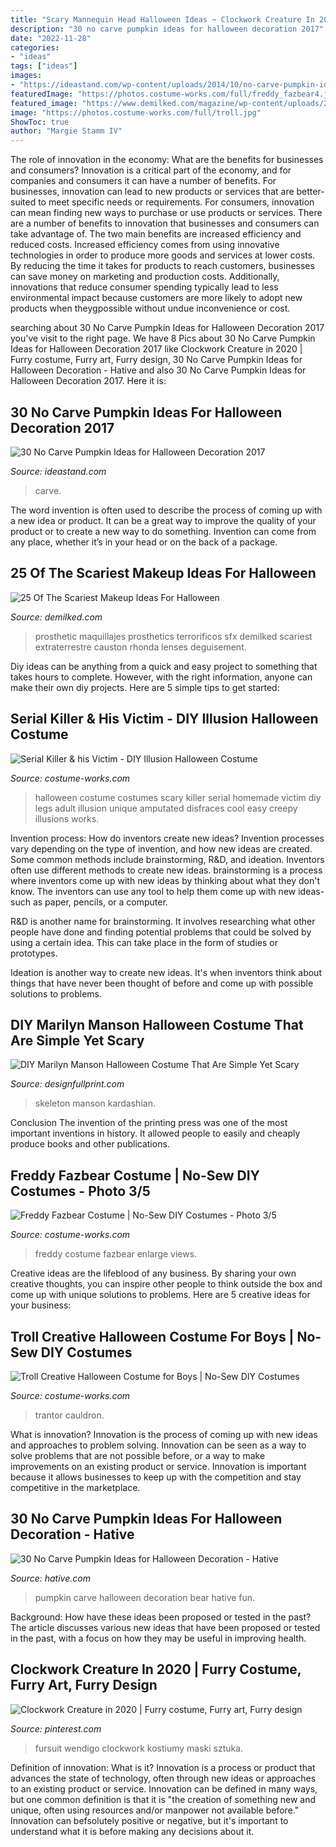 ```yaml
---
title: "Scary Mannequin Head Halloween Ideas ~ Clockwork Creature In 2020"
description: "30 no carve pumpkin ideas for halloween decoration 2017"
date: "2022-11-28"
categories:
- "ideas"
tags: ["ideas"]
images:
- "https://ideastand.com/wp-content/uploads/2014/10/no-carve-pumpkin-ideas/18-witch-pumpkin.jpg"
featuredImage: "https://photos.costume-works.com/full/freddy_fazbear4.jpg"
featured_image: "https://www.demilked.com/magazine/wp-content/uploads/2014/10/creepy-halloween-make-up-creative-ideas-23.jpg"
image: "https://photos.costume-works.com/full/troll.jpg"
ShowToc: true
author: "Margie Stamm IV"
---
```



The role of innovation in the economy: What are the benefits for businesses and consumers?
Innovation is a critical part of the economy, and for companies and consumers it can have a number of benefits. For businesses, innovation can lead to new products or services that are better-suited to meet specific needs or requirements. For consumers, innovation can mean finding new ways to purchase or use products or services.
There are a number of benefits to innovation that businesses and consumers can take advantage of. The two main benefits are increased efficiency and reduced costs. Increased efficiency comes from using innovative technologies in order to produce more goods and services at lower costs. By reducing the time it takes for products to reach customers, businesses can save money on marketing and production costs. Additionally, innovations that reduce consumer spending typically lead to less environmental impact because customers are more likely to adopt new products when theygpossible without undue inconvenience or cost.

	

		
searching about 30 No Carve Pumpkin Ideas for Halloween Decoration 2017 you've visit to the right page. We have 8 Pics about 30 No Carve Pumpkin Ideas for Halloween Decoration 2017 like Clockwork Creature in 2020 | Furry costume, Furry art, Furry design, 30 No Carve Pumpkin Ideas for Halloween Decoration - Hative and also 30 No Carve Pumpkin Ideas for Halloween Decoration 2017. Here it is:
		
    
## 30 No Carve Pumpkin Ideas For Halloween Decoration 2017

<img loading=lazy src="https://ideastand.com/wp-content/uploads/2014/10/no-carve-pumpkin-ideas/18-witch-pumpkin.jpg" onerror="this.onerror=null;this.src='https://tse2.mm.bing.net/th?id=OIP.7PG37TPrIKos-ENF-Z7slgHaIO&amp;pid=15.1';" alt="30 No Carve Pumpkin Ideas for Halloween Decoration 2017">

_Source: ideastand.com_

>carve. 

	

The word invention is often used to describe the process of coming up with a new idea or product. It can be a great way to improve the quality of your product or to create a new way to do something. Invention can come from any place, whether it’s in your head or on the back of a package.

    
## 25 Of The Scariest Makeup Ideas For Halloween

<img loading=lazy src="https://www.demilked.com/magazine/wp-content/uploads/2014/10/creepy-halloween-make-up-creative-ideas-23.jpg" onerror="this.onerror=null;this.src='https://tse2.mm.bing.net/th?id=OIP.3zLK-lbdMEHLBJxYrETLyAHaLH&amp;pid=15.1';" alt="25 Of The Scariest Makeup Ideas For Halloween">

_Source: demilked.com_

>prosthetic maquillajes prosthetics terrorificos sfx demilked scariest extraterrestre causton rhonda lenses deguisement. 

	

Diy ideas can be anything from a quick and easy project to something that takes hours to complete. However, with the right information, anyone can make their own diy projects. Here are 5 simple tips to get started:

    
## Serial Killer &amp; His Victim - DIY Illusion Halloween Costume

<img loading=lazy src="https://photos.costume-works.com/full/serial_killer_n_his_victim.jpg" onerror="this.onerror=null;this.src='https://tse3.mm.bing.net/th?id=OIP.DKlyX-R_z0xfnyvLztHF_wHaLs&amp;pid=15.1';" alt="Serial Killer &amp; his Victim - DIY Illusion Halloween Costume">

_Source: costume-works.com_

>halloween costume costumes scary killer serial homemade victim diy legs adult illusion unique amputated disfraces cool easy creepy illusions works. 

	

Invention process: How do inventors create new ideas?
Invention processes vary depending on the type of invention, and how new ideas are created. Some common methods include brainstorming, R&D, and ideation. Inventors often use different methods to create new ideas.
 brainstorming is a process where inventors come up with new ideas by thinking about what they don't know. The inventors can use any tool to help them come up with new ideas- such as paper, pencils, or a computer.

R&D is another name for brainstorming. It involves researching what other people have done and finding potential problems that could be solved by using a certain idea. This can take place in the form of studies or prototypes.

Ideation is another way to create new ideas. It's when inventors think about things that have never been thought of before and come up with possible solutions to problems.

    
## DIY Marilyn Manson Halloween Costume That Are Simple Yet Scary

<img loading=lazy src="https://cdn.shopify.com/s/files/1/2645/2620/files/4_515f0700-36a1-436c-a5ae-671bdbeb4d98_large.jpg?v=1551790493" onerror="this.onerror=null;this.src='https://tse4.mm.bing.net/th?id=OIP.UBbXVXTMK6ph2ou_J2L0wwAAAA&amp;pid=15.1';" alt="DIY Marilyn Manson Halloween Costume That Are Simple Yet Scary">

_Source: designfullprint.com_

>skeleton manson kardashian. 

	

Conclusion
The invention of the printing press was one of the most important inventions in history. It allowed people to easily and cheaply produce books and other publications.

    
## Freddy Fazbear Costume | No-Sew DIY Costumes - Photo 3/5

<img loading=lazy src="https://photos.costume-works.com/full/freddy_fazbear4.jpg" onerror="this.onerror=null;this.src='https://tse3.mm.bing.net/th?id=OIP.4gfzWZHnjCte0P6Y_lCDhAAAAA&amp;pid=15.1';" alt="Freddy Fazbear Costume | No-Sew DIY Costumes - Photo 3/5">

_Source: costume-works.com_

>freddy costume fazbear enlarge views. 

	

Creative ideas are the lifeblood of any business. By sharing your own creative thoughts, you can inspire other people to think outside the box and come up with unique solutions to problems. Here are 5 creative ideas for your business: 

    
## Troll Creative Halloween Costume For Boys | No-Sew DIY Costumes

<img loading=lazy src="https://photos.costume-works.com/full/troll.jpg" onerror="this.onerror=null;this.src='https://tse3.mm.bing.net/th?id=OIP.eK3DPkAD49oK5Od9KuRqJwHaJ3&amp;pid=15.1';" alt="Troll Creative Halloween Costume for Boys | No-Sew DIY Costumes">

_Source: costume-works.com_

>trantor cauldron. 

	

What is innovation?
Innovation is the process of coming up with new ideas and approaches to problem solving. Innovation can be seen as a way to solve problems that are not possible before, or a way to make improvements on an existing product or service. Innovation is important because it allows businesses to keep up with the competition and stay competitive in the marketplace.

    
## 30 No Carve Pumpkin Ideas For Halloween Decoration - Hative

<img loading=lazy src="https://hative.com/wp-content/uploads/2014/10/no-carve-pumpkin-ideas/26-bear-pumpkin.jpg" onerror="this.onerror=null;this.src='https://tse4.mm.bing.net/th?id=OIP.ZomFTZQLJjHHa9UfzDinmQHaIO&amp;pid=15.1';" alt="30 No Carve Pumpkin Ideas for Halloween Decoration - Hative">

_Source: hative.com_

>pumpkin carve halloween decoration bear hative fun. 

	

Background: How have these ideas been proposed or tested in the past?
The article discusses various new ideas that have been proposed or tested in the past, with a focus on how they may be useful in improving health.

    
## Clockwork Creature In 2020 | Furry Costume, Furry Art, Furry Design

<img loading=lazy src="https://i.pinimg.com/736x/a6/d8/1f/a6d81fe9c97fff8e64786ddd543e5d7a.jpg" onerror="this.onerror=null;this.src='https://tse3.mm.bing.net/th?id=OIP.uDgE0EIqhdk7K39ULHY66AHaLV&amp;pid=15.1';" alt="Clockwork Creature in 2020 | Furry costume, Furry art, Furry design">

_Source: pinterest.com_

>fursuit wendigo clockwork kostiumy maski sztuka. 

	

Definition of innovation: What is it?
Innovation is a process or product that advances the state of technology, often through new ideas or approaches to an existing product or service. Innovation can be defined in many ways, but one common definition is that it is "the creation of something new and unique, often using resources and/or manpower not available before." 
Innovation can befsolutely positive or negative, but it's important to understand what it is before making any decisions about it.

